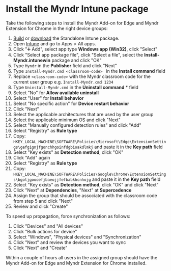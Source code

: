 # Install the Myndr Intune package
Take the following steps to install the Myndr Add-on for Edge and Myndr Extension for Chrome in the right device groups:

1. [Build](https://github.com/myndr/intune/tree/main) or [download](https://github.com/myndr/intune/releases) the Standalone Intune package.
2. Open [Intune](https://intune.microsoft.com/) and go to Apps > All apps.
2. Click "➕ Add", select app type **Windows app (Win32)**, click "Select"
3. Click "Select app package file", click "Select a file", select the **Install-Myndr.intunewin** package and click "OK"
4. Type `Myndr` in the **Publisher** field and click "Next"
5. Type `Install-Myndr.cmd <classroom-code> ` in the **Install command** field
6. Replace `<classroom-code>` with the Myndr classroom code for the current user group e.g. `Install-Myndr.cmd 1234`
7. Type `Uninstall-Myndr.cmd` in the **Uninstall command** * field
8. Select "No" for **Allow available uninstall**
9. Select "User" for **Install behavior**
10. Select "No specific action" for **Device restart behavior**
11. Click "Next"
12. Select the applicable architectures that are used by the user group
13. Select the applicable minimum OS and click "Next"
14. Select "Manually configured detection rules" and click "Add"
15. Select "Registry" as **Rule type**
16. Copy: `HKEY_LOCAL_MACHINE\SOFTWARE\Policies\Microsoft\Edge\ExtensionSettings\gefgignjfgonchhgoinfdgbioakdlmkj` and paste it in the **Key path** field
17. Select "Key exists" as **Detection method**, click "OK"
18. Click "Add" again
15. Select "Registry" as **Rule type**
16. Copy: `HKEY_LOCAL_MACHINE\SOFTWARE\Policies\Google\Chrome\ExtensionSettings\bgoljgoooefjbaeojjfefbabkhcnhojg` and paste it in the **Key path** field
17. Select "Key exists" as **Detection method**, click "OK" and click "Next"
18. Click "Next" at **Dependencies**, "Next" at **Supercedence**
19. Assign the group that should be associated with the classroom code from step 5 and click "Next"
20. Review and click "Create"

To speed up propagation, force synchronization as follows:

1. Click "Devices" and "All devices"
2. Click "Bulk actions for device"
3. Select "Windows", "Physical devices" and "Synchronization"
4. Click "Next" and review the devices you want to sync
5. Click "Next" and "Create"

Within a couple of hours all users in the assigned group should have the Myndr Add-on for Edge and Myndr Extension for Chrome installed. 